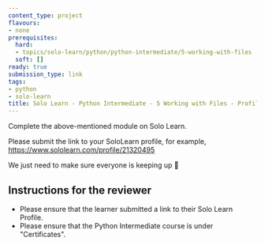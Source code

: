 ```yaml
---
content_type: project
flavours:
- none
prerequisites:
  hard:
  - topics/solo-learn/python/python-intermediate/5-working-with-files
  soft: []
ready: true
submission_type: link
tags:
- python
- solo-learn
title: Solo Learn - Python Intermediate - 5 Working with Files - Profile check
---
```


Complete the above-mentioned module on Solo Learn.

Please submit the link to your SoloLearn profile, for example, https://www.sololearn.com/profile/21320495

We just need to make sure everyone is keeping up 💚

## Instructions for the reviewer

- Please ensure that the learner submitted a link to their Solo Learn Profile.
- Please ensure that the Python Intermediate course is under "Certificates".